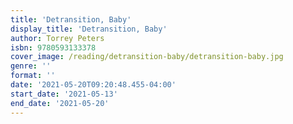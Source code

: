 ```yaml
---
title: 'Detransition, Baby'
display_title: 'Detransition, Baby'
author: Torrey Peters
isbn: 9780593133378
cover_image: /reading/detransition-baby/detransition-baby.jpg
genre: ''
format: ''
date: '2021-05-20T09:20:48.455-04:00'
start_date: '2021-05-13'
end_date: '2021-05-20'
---
```


